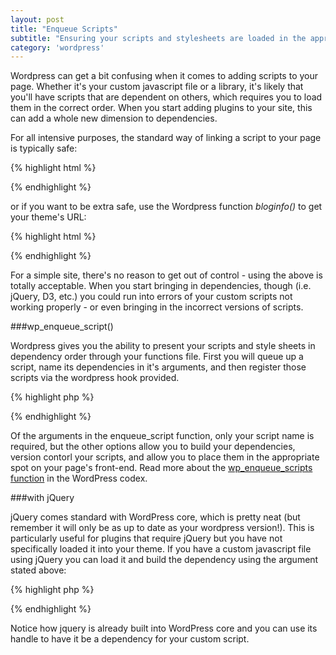 ```yaml
---
layout: post
title: "Enqueue Scripts"
subtitle: "Ensuring your scripts and stylesheets are loaded in the appropriate order."
category: 'wordpress'
---
```


Wordpress can get a bit confusing when it comes to adding scripts to your page. Whether it's your custom javascript file or a library, it's likely that you'll have scripts that are dependent on others, which requires you to load them in the correct order. When you start adding plugins to your site, this can add a whole new dimension to dependencies.

For all intensive purposes, the standard way of linking a script to your page is typically safe:

{% highlight html %}
<script type="text/javascript" src="/js/site.js"></script>
{% endhighlight %}

or if you want to be extra safe, use the Wordpress function *bloginfo()* to get your theme's URL:

{% highlight html %}
<script type="text/javascript" src="<?php bloginfo('template_url'); ?>/js/site.js"></script>
{% endhighlight %}

For a simple site, there's no reason to get out of control - using the above is totally acceptable. When you start bringing in dependencies, though (i.e. jQuery, D3, etc.) you could run into errors of your custom scripts not working properly - or even bringing in the incorrect versions of scripts.

###wp_enqueue_script()

Wordpress gives you the ability to present your scripts and style sheets in dependency order through your functions file. First you will queue up a script, name its dependencies in it's arguments, and then register those scripts via the wordpress hook provided.

{% highlight php %}
<?php
function your_theme_scripts() {
	// wp_enqueue_script( $script_handle, $source, $dependencies, $version, $footer );
	wp_enqueue_script( 'script-name', get_template_directory_uri() . '/path/to/scripts.js', array( 'dependecies' ), '1.0.0', false );
}

add_action( 'wp_enqueue_scripts', 'your_theme_scripts' );
?>
{% endhighlight %}

Of the arguments in the enqueue_script function, only your script name is required, but the other options allow you to build your dependencies, version contorl your scripts, and allow you to place them in the appropriate spot on your page's front-end. Read more about the [wp_enqueue_scripts function](http://codex.wordpress.org/Function_Reference/wp_enqueue_script) in the WordPress codex.

###with jQuery

jQuery comes standard with WordPress core, which is pretty neat (but remember it will only be as up to date as your wordpress version!). This is particularly useful for plugins that require jQuery but you have not specifically loaded it into your theme. If you have a custom javascript file using jQuery you can load it and build the dependency using the argument stated above:

{% highlight php %}
<?php
function your_theme_scripts() {
	wp_enqueue_script( 'script-name', get_stylesheet_directory_uri() . '/js/script-name.js', array( 'jquery' ) );
}

add_action( 'wp_enqueue_scripts', 'your_theme_scripts' );
?>
{% endhighlight %}

Notice how jquery is already built into WordPress core and you can use its handle to have it be a dependency for your custom script.